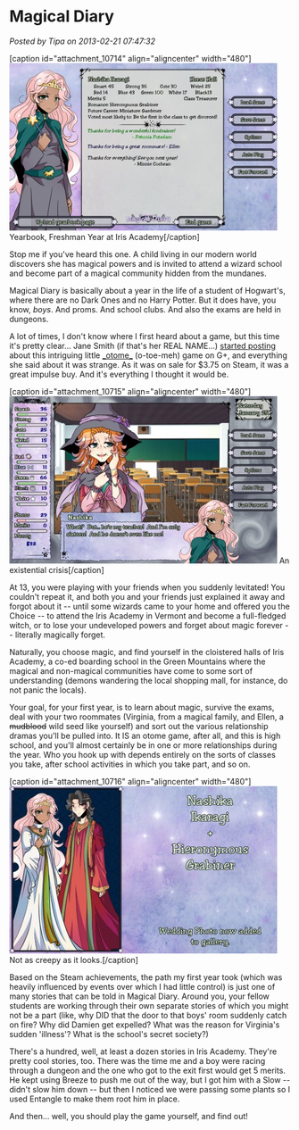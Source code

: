 # Magical Diary

*Posted by Tipa on 2013-02-21 07:47:32*

[caption id="attachment\_10714" align="aligncenter" width="480"][![Yearbook, Freshman Year at Iris Academy](../../../uploads/2013/02/MagicalDiary-2013-02-20-22-58-02-51-480x300.jpg)](../../../uploads/2013/02/MagicalDiary-2013-02-20-22-58-02-51.jpg) Yearbook, Freshman Year at Iris Academy[/caption]

Stop me if you've heard this one. A child living in our modern world discovers she has magical powers and is invited to attend a wizard school and become part of a magical community hidden from the mundanes.

Magical Diary is basically about a year in the life of a student of Hogwart's, where there are no Dark Ones and no Harry Potter. But it does have, you know, *boys*. And proms. And school clubs. And also the exams are held in dungeons.

A lot of times, I don't know where I first heard about a game, but this time it's pretty clear... Jane Smith (if that's her REAL NAME...) [started posting](https://plus.google.com/108839098650920765119/posts) about this intriguing little [\_otome\_](http://en.wikipedia.org/wiki/Otome_game) (o-toe-meh) game on G+, and everything she said about it was strange. As it was on sale for $3.75 on Steam, it was a great impulse buy. And it's everything I thought it would be.

[caption id="attachment\_10715" align="aligncenter" width="480"][![An existential crisis](../../../uploads/2013/02/MagicalDiary-2013-02-20-21-44-40-77-480x300.jpg)](../../../uploads/2013/02/MagicalDiary-2013-02-20-21-44-40-77.jpg) An existential crisis[/caption]

At 13, you were playing with your friends when you suddenly levitated! You couldn't repeat it, and both you and your friends just explained it away and forgot about it -- until some wizards came to your home and offered you the Choice -- to attend the Iris Academy in Vermont and become a full-fledged witch, or to lose your undeveloped powers and forget about magic forever -- literally magically forget.

Naturally, you choose magic, and find yourself in the cloistered halls of Iris Academy, a co-ed boarding school in the Green Mountains where the magical and non-magical communities have come to some sort of understanding (demons wandering the local shopping mall, for instance, do not panic the locals).

Your goal, for your first year, is to learn about magic, survive the exams, deal with your two roommates (Virginia, from a magical family, and Ellen, a ~~mudblood~~ wild seed like yourself) and sort out the various relationship dramas you'll be pulled into. It IS an otome game, after all, and this is high school, and you'll almost certainly be in one or more relationships during the year. Who you hook up with depends entirely on the sorts of classes you take, after school activities in which you take part, and so on.

[caption id="attachment\_10716" align="aligncenter" width="480"][![Not as creepy as it looks.](../../../uploads/2013/02/MagicalDiary-2013-02-20-21-49-19-78-480x300.jpg)](../../../uploads/2013/02/MagicalDiary-2013-02-20-21-49-19-78.jpg) Not as creepy as it looks.[/caption]

Based on the Steam achievements, the path my first year took (which was heavily influenced by events over which I had little control) is just one of many stories that can be told in Magical Diary. Around you, your fellow students are working through their own separate stories of which you might not be a part (like, why DID that the door to that boys' room suddenly catch on fire? Why did Damien get expelled? What was the reason for Virginia's sudden 'illness'? What is the school's secret society?)

There's a hundred, well, at least a dozen stories in Iris Academy. They're pretty cool stories, too. There was the time me and a boy were racing through a dungeon and the one who got to the exit first would get 5 merits. He kept using Breeze to push me out of the way, but I got him with a Slow -- didn't slow him down -- but then I noticed we were passing some plants so I used Entangle to make them root him in place.

And then... well, you should play the game yourself, and find out!

